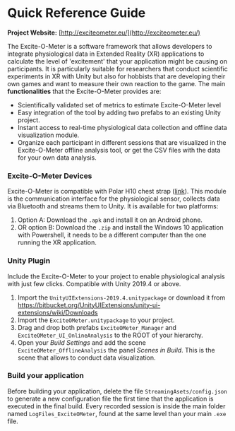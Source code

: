 # Quick Reference Guide

**Project Website:** [http://exciteometer.eu/](http://exciteometer.eu/)

The Excite-O-Meter is a software framework that allows developers to integrate physiological data in Extended Reality (XR) applications to calculate the level of 'excitement' that your application might be causing on participants. It is particularly suitable for researchers that conduct scientific experiments in XR with Unity but also for hobbists that are developing their own games and want to measure their own reaction to the game. The main **functionalities** that the Excite-O-Meter provides are:

- Scientifically validated set of metrics to estimate Excite-O-Meter level
- Easy integration of the tool by adding two prefabs to an existing Unity project.
- Instant access to real-time physiological data collection and offline data visualization module.
- Organize each participant in different sessions that are visualized in the Excite-O-Meter offline analysis tool, or get the CSV files with the data for your own data analysis.

### Excite-O-Meter Devices

Excite-O-Meter is compatible with Polar H10 chest strap ([link](https://www.polar.com/us-en/products/accessories/h10_heart_rate_sensor)). This module is the communication interface for the physiological sensor, collects data via Bluetooth and streams them to Unity. It is available for two platforms:

1. Option A: Download the `.apk` and install it on an Android phone.
1. OR option B: Download the `.zip` and install the Windows 10  application with Powershell, it needs to be a different computer than the one running the XR application.

### Unity Plugin

Include the Excite-O-Meter to your project to enable physiological analysis with just few clicks. Compatible with Unity 2019.4 or above.

1. Import the `UnityUIExtensions-2019.4.unitypackage` or download it from https://bitbucket.org/UnityUIExtensions/unity-ui-extensions/wiki/Downloads
1. Import the `ExciteOMeter.unitypackage` to your project.
1. Drag and drop both prefabs `ExciteOMeter_Manager` and `ExciteOMeter_UI_OnlineAnalysis` to the ROOT of your hierarchy.
1. Open your *Build Settings* and add the scene `ExciteOMeter_OfflineAnalysis` the panel *Scenes in Build*. This is the scene that allows to conduct data visualization.

### Build your application

Before building your application, delete the file `StreamingAsets/config.json` to generate a new configuration file the first time that the application is executed in the final build.
Every recorded session is inside the main folder named `LogFiles_ExciteOMeter`, found at the same level than your main `.exe` file.